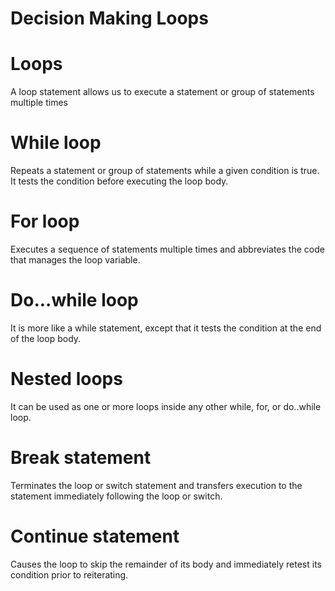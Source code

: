 # Decision Making Loops

# Loops
A loop statement allows us to execute a statement or group of statements multiple times

# While loop
Repeats a statement or group of statements while a given condition is true. It tests the condition before executing the loop body.

# For loop
Executes a sequence of statements multiple times and abbreviates the code that manages the loop variable.

# Do...while loop
It is more like a while statement, except that it tests the condition at the end of the loop body.

# Nested loops
It can be used as one or more loops inside any other while, for, or do..while loop.

# Break statement
Terminates the loop or switch statement and transfers execution to the statement immediately following the loop or switch.

# Continue statement
Causes the loop to skip the remainder of its body and immediately retest its condition prior to reiterating.
